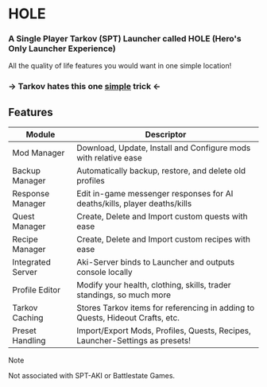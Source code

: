 # HOLE
### A Single Player Tarkov (SPT) Launcher called HOLE (Hero's Only Launcher Experience)
All the quality of life features you would want in one simple location!
### **-> Tarkov hates this one [simple](https://github.com/00Herobrine/SPTL/releases) trick <-**

## Features
| Module | Descriptor |
| ------ | ---------- |
| Mod Manager | Download, Update, Install and Configure mods with relative ease |
| Backup Manager | Automatically backup, restore, and delete old profiles |
| Response Manager | Edit in-game messenger responses for AI deaths/kills, player deaths/kills |
| Quest Manager | Create, Delete and Import custom quests with ease |
| Recipe Manager | Create, Delete and Import custom recipes with ease |
| Integrated Server | Aki-Server binds to Launcher and outputs console locally |
| Profile Editor | Modify your health, clothing, skills, trader standings, so much more |
| Tarkov Caching | Stores Tarkov items for referencing in adding to Quests, Hideout Crafts, etc. |
| Preset Handling | Import/Export Mods, Profiles, Quests, Recipes, Launcher-Settings as presets! |

> [!NOTE]
> Not associated with SPT-AKI or Battlestate Games.
